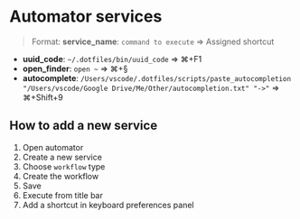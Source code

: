 # Automator services
> Format: **service_name**: `command to execute` ⇒ Assigned shortcut 

 * **uuid_code**: `~/.dotfiles/bin/uuid_code` ⇒ ⌘+F1
 * **open_finder**: `open ~` ⇒ ⌘+§
 * **autocomplete**: `/Users/vscode/.dotfiles/scripts/paste_autocompletion "/Users/vscode/Google Drive/Me/Other/autocompletion.txt" "->"` ⇒ ⌘+Shift+9

## How to add a new service
1. Open automator
2. Create a new service
3. Choose `workflow` type
4. Create the workflow
5. Save
6. Execute from title bar
7. Add a shortcut in keyboard preferences panel
